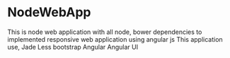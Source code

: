 # NodeWebApp
This is node web application with all node, bower dependencies to implemented responsive web application using angular js
This application use,
Jade
Less
bootstrap
Angular
Angular UI
